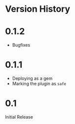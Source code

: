 # Version History

# 0.1.2

- Bugfixes

# 0.1.1

- Deploying as a gem
- Marking the plugin as `safe`

# 0.1

Initial Release

